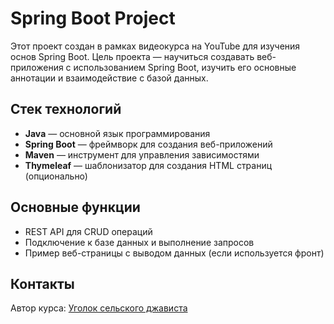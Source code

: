 # Spring Boot Project

Этот проект создан в рамках видеокурса на YouTube для изучения основ Spring Boot. Цель проекта — научиться создавать веб-приложения с использованием Spring Boot, изучить его основные аннотации и взаимодействие с базой данных.

## Стек технологий

- **Java** — основной язык программирования
- **Spring Boot** — фреймворк для создания веб-приложений
- **Maven** — инструмент для управления зависимостями
- **Thymeleaf** — шаблонизатор для создания HTML страниц (опционально)

## Основные функции

- REST API для CRUD операций
- Подключение к базе данных и выполнение запросов
- Пример веб-страницы с выводом данных (если используется фронт)

## Контакты

Автор курса: [Уголок сельского джависта](https://www.youtube.com/@shurik_codes)

